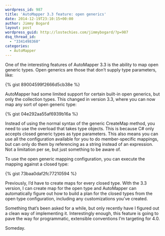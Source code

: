 ```yaml
---
wordpress_id: 987
title: 'AutoMapper 3.3 feature: open generics'
date: 2014-12-19T23:10:15+00:00
author: Jimmy Bogard
layout: post
wordpress_guid: http://lostechies.com/jimmybogard/?p=987
dsq_thread_id:
  - "3341498360"
categories:
  - AutoMapper
---
```

One of the interesting features of AutoMapper 3.3 is the ability to map open generic types. Open generics are those that don’t supply type parameters, like:

{% gist 89004599f2666d5cb38e %}

AutoMapper had some limited support for certain built-in open generics, but only the collection types. This changed in version 3.3, where you can now map any sort of open generic type:

{% gist 04e292aa55af6939b16a %}

Instead of using the normal syntax of the generic CreateMap method, you need to use the overload that takes type objects. This is because C# only accepts closed generic types as type parameters. This also means you can use all the configuration available for you to do member-specific mappings, but can only do them by referencing as a string instead of an expression. Not a limitation per se, but just something to be aware of.

To use the open generic mapping configuration, you can execute the mapping against a closed type:

{% gist 73baa0daf2fc77210594 %}

Previously, I’d have to create maps for every closed type. With the 3.3 version, I can create map for the open type and AutoMapper can automatically figure out how to build a plan for the closed types from the open type configuration, including any customizations you’ve created.

Something that’s been asked for a while, but only recently have I figured out a clean way of implementing it. Interestingly enough, this feature is going to pave the way for programmatic, extensible conventions I’m targeting for 4.0.

Someday.